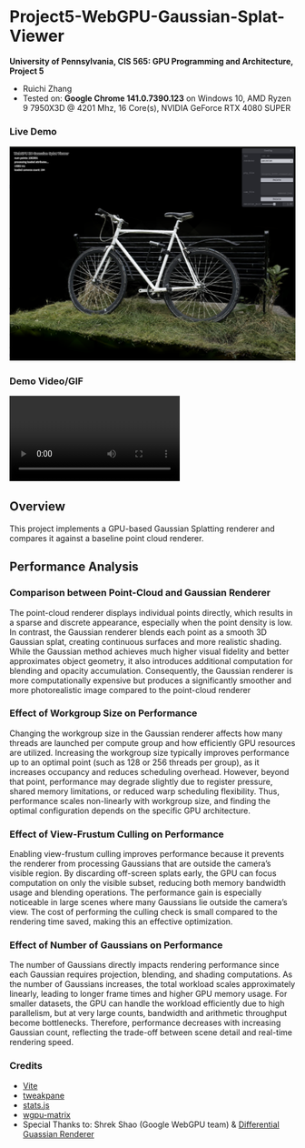 # Project5-WebGPU-Gaussian-Splat-Viewer

**University of Pennsylvania, CIS 565: GPU Programming and Architecture, Project 5**

* Ruichi Zhang
* Tested on: **Google Chrome 141.0.7390.123** on
  Windows 10, AMD Ryzen 9 7950X3D @ 4201 Mhz, 16 Core(s), NVIDIA GeForce RTX 4080 SUPER

### Live Demo

[![](images/gaussian_screenshot.png)](https://pabloo0610.github.io/Project4-WebGPU-Forward-Plus-and-Clustered-Deferred/)

### Demo Video/GIF

![](images/gaussian_splatting.mp4)

## Overview

This project implements a GPU-based Gaussian Splatting renderer and compares it against a baseline point cloud renderer.

## Performance Analysis
### Comparison between Point-Cloud and Gaussian Renderer
The point-cloud renderer displays individual points directly, which results in a sparse and discrete appearance, especially when the point density is low. In contrast, the Gaussian renderer blends each point as a smooth 3D Gaussian splat, creating continuous surfaces and more realistic shading. While the Gaussian method achieves much higher visual fidelity and better approximates object geometry, it also introduces additional computation for blending and opacity accumulation. Consequently, the Gaussian renderer is more computationally expensive but produces a significantly smoother and more photorealistic image compared to the point-cloud renderer

### Effect of Workgroup Size on Performance
Changing the workgroup size in the Gaussian renderer affects how many threads are launched per compute group and how efficiently GPU resources are utilized. Increasing the workgroup size typically improves performance up to an optimal point (such as 128 or 256 threads per group), as it increases occupancy and reduces scheduling overhead. However, beyond that point, performance may degrade slightly due to register pressure, shared memory limitations, or reduced warp scheduling flexibility. Thus, performance scales non-linearly with workgroup size, and finding the optimal configuration depends on the specific GPU architecture.

### Effect of View-Frustum Culling on Performance
Enabling view-frustum culling improves performance because it prevents the renderer from processing Gaussians that are outside the camera’s visible region. By discarding off-screen splats early, the GPU can focus computation on only the visible subset, reducing both memory bandwidth usage and blending operations. The performance gain is especially noticeable in large scenes where many Gaussians lie outside the camera’s view. The cost of performing the culling check is small compared to the rendering time saved, making this an effective optimization.

### Effect of Number of Gaussians on Performance
The number of Gaussians directly impacts rendering performance since each Gaussian requires projection, blending, and shading computations. As the number of Gaussians increases, the total workload scales approximately linearly, leading to longer frame times and higher GPU memory usage. For smaller datasets, the GPU can handle the workload efficiently due to high parallelism, but at very large counts, bandwidth and arithmetic throughput become bottlenecks. Therefore, performance decreases with increasing Gaussian count, reflecting the trade-off between scene detail and real-time rendering speed.

### Credits

- [Vite](https://vitejs.dev/)
- [tweakpane](https://tweakpane.github.io/docs//v3/monitor-bindings/)
- [stats.js](https://github.com/mrdoob/stats.js)
- [wgpu-matrix](https://github.com/greggman/wgpu-matrix)
- Special Thanks to: Shrek Shao (Google WebGPU team) & [Differential Guassian Renderer](https://github.com/graphdeco-inria/diff-gaussian-rasterization)
